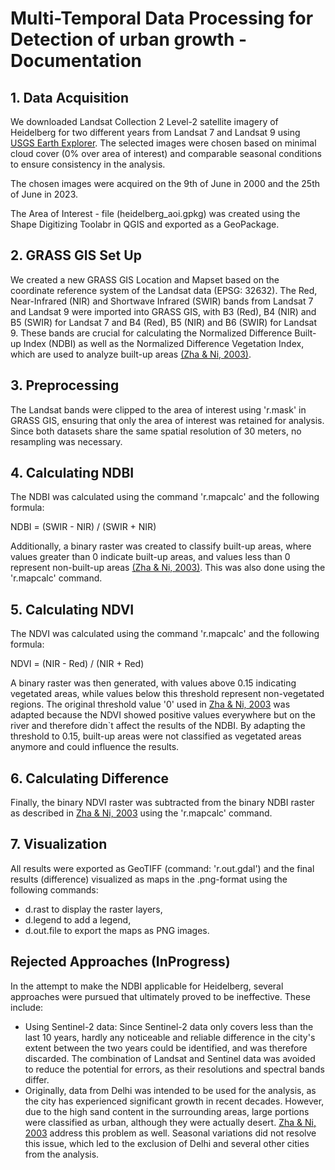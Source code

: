 # Multi-Temporal Data Processing for Detection of urban growth - Documentation

## 1. Data Acquisition
We downloaded Landsat Collection 2 Level-2 satellite imagery of Heidelberg for two different years from Landsat 7 and Landsat 9 using [USGS Earth Explorer](https://earthexplorer.usgs.gov/). The selected images were chosen based on minimal cloud cover (0% over area of interest) and comparable seasonal conditions to ensure consistency in the analysis.

The chosen images were acquired on the 9th of June in 2000 and the 25th of June in 2023.

The Area of Interest - file (heidelberg_aoi.gpkg) was created using the Shape Digitizing Toolabr in QGIS and exported as a GeoPackage. 


## 2. GRASS GIS Set Up
We created a new GRASS GIS Location and Mapset based on the coordinate reference system of the Landsat data (EPSG: 32632).
The Red, Near-Infrared (NIR) and Shortwave Infrared (SWIR) bands from Landsat 7 and Landsat 9 were imported into GRASS GIS, with B3 (Red), B4 (NIR) and B5 (SWIR) for Landsat 7 and B4 (Red), B5 (NIR) and B6 (SWIR) for Landsat 9. These bands are crucial for calculating the Normalized Difference Built-up Index (NDBI) as well as the Normalized Difference Vegetation Index, which are used to analyze built-up areas [(Zha & Ni, 2003)](https://doi.org/10.1080/01431160304987).


## 3. Preprocessing
The Landsat bands were clipped to the area of interest using 'r.mask' in GRASS GIS, ensuring that only the area of interest was retained for analysis. Since both datasets share the same spatial resolution of 30 meters, no resampling was necessary.


## 4. Calculating NDBI
The NDBI was calculated using the command 'r.mapcalc' and the following formula:

NDBI = (SWIR - NIR) / (SWIR + NIR)

Additionally, a binary raster was created to classify built-up areas, where values greater than 0 indicate built-up areas, and values less than 0 represent non-built-up areas [(Zha & Ni, 2003)](https://doi.org/10.1080/01431160304987). This was also done using the 'r.mapcalc' command.


## 5. Calculating NDVI 
The NDVI was calculated using the command 'r.mapcalc' and the following formula:

NDVI = (NIR - Red) / (NIR + Red)

A binary raster was then generated, with values above 0.15 indicating vegetated areas, while values below this threshold represent non-vegetated regions. The original threshold value '0' used in [Zha & Ni, 2003](https://doi.org/10.1080/01431160304987) was adapted because the NDVI showed positive values everywhere but on the river and therefore didn`t affect the results of the NDBI. By adapting the threshold to 0.15, built-up areas were not classified as vegetated areas anymore and could influence the results.


## 6. Calculating Difference
Finally, the binary NDVI raster was subtracted from the binary NDBI raster as described in [Zha & Ni, 2003](https://doi.org/10.1080/01431160304987) using the 'r.mapcalc' command.


## 7. Visualization
All results were exported as GeoTIFF (command: 'r.out.gdal') and the final results (difference) visualized as maps in the .png-format using the following commands:

- d.rast to display the raster layers,
- d.legend to add a legend,
- d.out.file to export the maps as PNG images.


## Rejected Approaches (InProgress)
In the attempt to make the NDBI applicable for Heidelberg, several approaches were pursued that ultimately proved to be ineffective. These include:

- Using Sentinel-2 data: Since Sentinel-2 data only covers less than the last 10 years, hardly any noticeable and reliable difference in the city's extent between the two years could be identified, and was therefore discarded. The combination of Landsat and Sentinel data was avoided to reduce the potential for errors, as their resolutions and spectral bands differ.
- Originally, data from Delhi was intended to be used for the analysis, as the city has experienced significant growth in recent decades. However, due to the high sand content in the surrounding areas, large portions were classified as urban, although they were actually desert. [Zha & Ni, 2003](https://doi.org/10.1080/01431160304987) address this problem as well. Seasonal variations did not resolve this issue, which led to the exclusion of Delhi and several other cities from the analysis. 